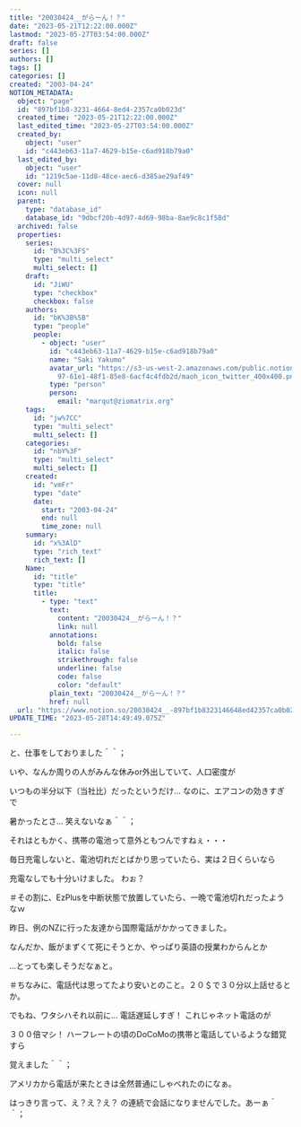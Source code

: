 ```yaml
---
title: "20030424__がらーん！？"
date: "2023-05-21T12:22:00.000Z"
lastmod: "2023-05-27T03:54:00.000Z"
draft: false
series: []
authors: []
tags: []
categories: []
created: "2003-04-24"
NOTION_METADATA:
  object: "page"
  id: "897bf1b8-3231-4664-8ed4-2357ca0b023d"
  created_time: "2023-05-21T12:22:00.000Z"
  last_edited_time: "2023-05-27T03:54:00.000Z"
  created_by:
    object: "user"
    id: "c443eb63-11a7-4629-b15e-c6ad918b79a0"
  last_edited_by:
    object: "user"
    id: "1219c5ae-11d8-48ce-aec6-d385ae29af49"
  cover: null
  icon: null
  parent:
    type: "database_id"
    database_id: "9dbcf20b-4d97-4d69-98ba-8ae9c8c1f58d"
  archived: false
  properties:
    series:
      id: "B%3C%3FS"
      type: "multi_select"
      multi_select: []
    draft:
      id: "JiWU"
      type: "checkbox"
      checkbox: false
    authors:
      id: "bK%3B%5B"
      type: "people"
      people:
        - object: "user"
          id: "c443eb63-11a7-4629-b15e-c6ad918b79a0"
          name: "Saki Yakumo"
          avatar_url: "https://s3-us-west-2.amazonaws.com/public.notion-static.com/3ad1c4\
            97-61e1-48f1-85e8-6acf4c4fdb2d/maoh_icon_twitter_400x400.png"
          type: "person"
          person:
            email: "marqut@ziomatrix.org"
    tags:
      id: "jw%7CC"
      type: "multi_select"
      multi_select: []
    categories:
      id: "nbY%3F"
      type: "multi_select"
      multi_select: []
    created:
      id: "vmFr"
      type: "date"
      date:
        start: "2003-04-24"
        end: null
        time_zone: null
    summary:
      id: "x%3AlD"
      type: "rich_text"
      rich_text: []
    Name:
      id: "title"
      type: "title"
      title:
        - type: "text"
          text:
            content: "20030424__がらーん！？"
            link: null
          annotations:
            bold: false
            italic: false
            strikethrough: false
            underline: false
            code: false
            color: "default"
          plain_text: "20030424__がらーん！？"
          href: null
  url: "https://www.notion.so/20030424__-897bf1b8323146648ed42357ca0b023d"
UPDATE_TIME: "2023-05-28T14:49:49.075Z"

---
```

<link rel="stylesheet" href="https://cdn.jsdelivr.net/npm/katex@0.16.2/dist/katex.min.css" integrity="sha384-bYdxxUwYipFNohQlHt0bjN/LCpueqWz13HufFEV1SUatKs1cm4L6fFgCi1jT643X" crossorigin="anonymous">


と、仕事をしておりました＾＾；


いや、なんか周りの人がみんな休みor外出していて、人口密度が


いつもの半分以下（当社比）だったというだけ… なのに、エアコンの効きすぎで


暑かったとさ… 笑えないなぁ＾＾；


それはともかく、携帯の電池って意外ともつんですねぇ・・・


毎日充電しないと、電池切れだとばかり思っていたら、実は２日くらいなら


充電なしでも十分いけました。 わぉ？


＃その割に、EzPlusを中断状態で放置していたら、一晩で電池切れだったようなｗ


昨日、例のNZに行った友達から国際電話がかかってきました。


なんだか、飯がまずくて死にそうとか、やっぱり英語の授業わからんとか


…とっても楽しそうだなぁと。


＃ちなみに、電話代は思ってたより安いとのこと。２０＄で３０分以上話せるとか。


でもね、ワタシハそれ以前に… 電話遅延しすぎ！ これじゃネット電話のが


３００倍マシ！ ハーフレートの頃のDoCoMoの携帯と電話しているような錯覚すら


覚えました＾＾；


アメリカから電話が来たときは全然普通にしゃべれたのになぁ。


はっきり言って、え？え？え？ の連続で会話になりませんでした。あーぁ＾＾；

